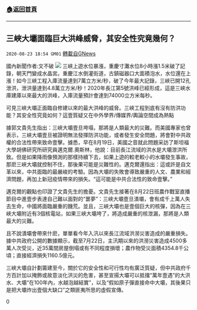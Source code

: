 ###  [:house:返回首頁](https://github.com/ourhimalayas/txt)
---

## 三峽大壩面臨巨大洪峰威脅，其安全性究竟幾何？
`2020-08-23 18:54 GM01` [轉載自GNews](https://gnews.org/zh-hant/314001/)

國內新聞作者:文不破
![](https://s3.amazonaws.com/gnews-media-offload/wp-content/uploads/2020/08/23185055/12458rfff.jpg)
三峽上遊水位暴漲，重慶寸灘水位8小時漲1.5米破了記錄，朝天門變成水晶宮。重慶江水倒灌街道，古鎮磁器口大面積泡水，水位還在上漲！如今三峽工程入庫流量達到7萬立方米/秒，破了今年最大記錄，三峽已開12孔泄洪，泄洪量達到4.8萬立方米/秒！2020年長江第5號洪峰已經形成，這是三峽水庫建庫以來最大的洪峰，入庫流量預計會達到74000立方米每秒。

可見三峽大壩正面臨自修建以來的最大洪峰的威脅。三峽工程到底有沒有防洪功能？其安全性究竟如何？這壹質疑又在中外學界/傳媒界/輿論空間成為熱點

據郭文貴先生指出：三峽大壩壹旦垮塌，那將是人類最大的災難。而美國專家也曾表示，三峽大壩壹旦被證明無法發揮防洪功能，或者發生安全問題，將會對中共政權的合法性帶來致命壹擊。據悉，早在8月19日，美國之音就此問題采訪了斯坦福大學胡佛研究所研究員邁克爾.奧斯林，他說：目前長江流域的洪水是大壩泄洪所致。但是如果降雨像預測的那樣持續下去，如果上遊的較老較小的水壩發生事故，那麽三峽大壩就控制不住，那後果可能是災難性的。邁克爾還指出：這或許是自文革以來，中共面臨的最嚴峻的考驗。因為大壩的失敗會導致嚴重的人文、農業和經濟問題，再加上新冠疫情帶來的損失。“這可能是中共合法性的致命壹擊。”

邁克爾的觀點也印證了文貴先生的擔憂。文貴先生接著在8月22日班農作戰室直播節目中進壹步表達自己難以面對的“噩夢”：三峽大壩壹旦潰壩，會有成千上萬人失去生命，中國將面臨嚴重的饑荒。並且，三峽大壩也是壹個巨大的核彈，因為在三峽大壩附近有3個核電站，如果三峽大壩垮了，將造成嚴重的核泄漏，那將是人類最大的災難。

且不說潰壩會帶來什麽，單單看今年入汛以來長江流域洪澇災害造成的嚴重損失。據中共政府公開的數據顯示，截至7月22日，主汛期以來的洪澇災害造成4500多萬人次受災，近35萬間房屋倒塌或有不同程度損壞；農作物受災面積4354.8千公頃；直接經濟損失1160.5億元。

三峽大壩自計劃籌建至今，關於它的安全性和可行性均有廣泛質疑，但中共政府千方百計加以掩飾或故意淡化洪災的危害，甚至宣揚大壩可以抵擋“萬年壹遇”的大洪水、大壩“在100年內，水越泡越結實”，以及“假如原子彈直接命中大壩，其後果只是把大壩炸出壹個大缺口”之類匪夷所思的虛假宣傳。

0
